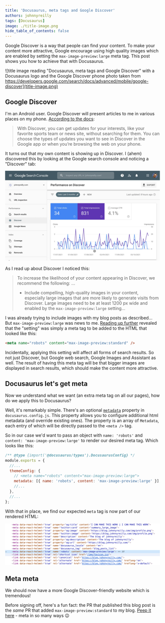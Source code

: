 ```yaml
---
title: 'Docusaurus, meta tags and Google Discover'
authors: johnnyreilly
tags: [Docusaurus]
image: ./title-image.png
hide_table_of_contents: false
---
```


Google Discover is a way that people can find your content. To make your content more attractive, Google encourage using high quality images which are enabled by setting the `max-image-preview:large` meta tag. This post shows you how to achieve that with Docusaurus.

![title image reading "Docusaurus, meta tags and Google Discover" with a Docusaurus logo and the Google Discover phone photo taken from https://developers.google.com/search/docs/advanced/mobile/google-discover](title-image.png)

<!--truncate-->

## Google Discover

I'm an Android user. Google Discover will present articles to me in various places on my phone. [According to the docs](https://developers.google.com/search/docs/advanced/mobile/google-discover):

> With Discover, you can get updates for your interests, like your favorite sports team or news site, without searching for them. You can choose the types of updates you want to see in Discover in the Google app or when you’re browsing the web on your phone.

It turns out that my own content is showing up in Discover. I (ahem) discovered this by looking at the Google search console and noticing a "Discover" tab:

![screenshot of the Google search console featuring a "discover" image](screenshot-of-discover-in-search-console.webp)

As I read up about Discover I noticed this:

> To increase the likelihood of your content appearing in Discover, we recommend the following:
> ...
>
> - Include compelling, high-quality images in your content, especially large images that are more likely to generate visits from Discover. Large images need to be at least 1200 px wide and enabled by the `max-image-preview:large` setting...

I was already trying to include images with my blog posts as described... But `max-image-preview:large` was news to me. [Reading up further](https://developers.google.com/search/docs/advanced/robots/robots_meta_tag#max-image-preview) revealed that the "setting" was simply a meta tag to be added to the HTML that looked like this:

```html
<meta name="robots" content="max-image-preview:standard" />
```

Incidentally, applying this setting will affect all forms of search results. So not just Discover, but Google web search, Google Images and Assistant as well. The result of having this meta tag will be that bigger images are displayed in search results, which should make the content more attractive.

## Docusaurus let's get meta

Now we understand what we want (an extra meta tag on all our pages), how do we apply this to Docusaurus?

Well, it's remarkably simple. There's an optional [`metadata`](https://docusaurus.io/docs/api/themes/configuration#metadata) property in `docusaurus.config.js`. This property allows you to configure additional html metadata (and override existing ones). The property is an array of `Metadata`, each entry of which will be directly passed to the `<meta />` tag.

So in our case we'd want to pass an object with `name: 'robots'` and `content: 'max-image-preview:large'` to render our desired meta tag. Which looks like this:

```js
/** @type {import('@docusaurus/types').DocusaurusConfig} */
module.exports = {
  //...
  themeConfig: {
    // <meta name="robots" content="max-image-preview:large">
    metadata: [{ name: 'robots', content: 'max-image-preview:large' }],
    //...
  },
  //...
};
```

With that in place, we find our expected `meta` tag is now part of our rendered HTML:

![screenshot of the <meta name="robots" content="max-image-preview:large"> tag taken from Chrome Devtools](screenshot-of-meta-tag.png)

## Meta meta

We should now have a more Google Discover-friendly website which is tremendous!

Before signing off, here's a fun fact: the PR that published this blog post is the _same_ PR that added `max-image-preview:standard` to my blog. [Peep it here](https://github.com/johnnyreilly/blog.johnnyreilly.com/pull/114) - meta in so many ways 😉
